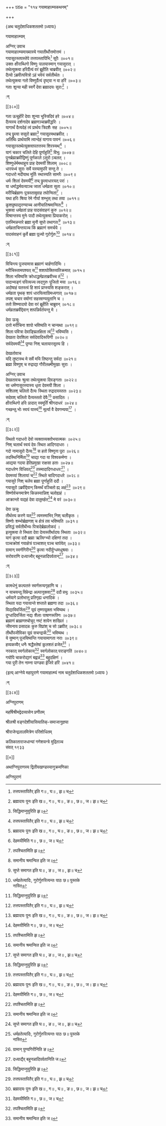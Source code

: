 +++
title = "११४ गयामाहात्म्यकथनम्"

+++

\{अथ चतुर्दशाधिकशततमो ऽध्यायः\}

गयामाहात्म्यम्  
    
अग्निर् उवाच  
गयामाहात्म्यमाख्यास्ये गयातीर्थोत्तमोत्तमं ।  
गयासुरस्तपस्तेपे तत्तपस्तापिभिः[^२] सुरैः ॥००१॥  
उक्तः क्षीराब्धिगो विष्णुः पालयास्मान् गयासुरात्   ।  
तथेत्युक्त्वा हरिर्दैत्यं वरं ब्रूहीति चाब्रवीत् ॥००२॥  
दैत्यो ऽब्रवीत्पवित्रो ऽहं भवेयं सर्वतीर्थतः ।  
तथेत्युक्त्वा गतो विष्णुर्दैत्यं दृष्ट्वा न वा हरिं   ॥००३॥  
गताः शून्या मही स्वर्गे देवा ब्रह्मादयः सुराः[^३]   ।  
    
:न्  
    
[^१]: सिद्धिमाप्नुयुरिति झ॥  
    
[^२]: तत्तपस्तापितैर् इति ग॥ , घ॥ , झ॥ च  
    
[^३]: ब्रह्मादयः पुनः इति ख॥ , ग॥ , घ॥ , ङ॥ , छ॥ , ज। झ॥ च  

[[३८०]]
    
गता ऊचुर्हरिं देवाः शून्या भूस्त्रिदिवं हरे   ॥००४॥  
दैत्यस्य दर्शनादेव ब्रह्मणञ्चाब्रवीद्धरिः ।  
यागार्थं दैत्यदेहं त्वं प्रार्थय त्रिदशैः सह   ॥००५॥  
तच् छ्रुत्वा ससुरो ब्रह्मा[^१] गयासुरमथाब्रवीत् ।  
अतिथिः प्रार्थयामि त्वान्देहं यागाय पावनं ॥००६॥  
गयासुरस्तथेत्युक्त्वापतत्तस्य शिरस्यथ[^२] ।  
यागं चकार चलिते देहि पूर्णाहुतिं[^३] विभुः ॥००७॥  
पुनर्ब्रह्माब्रवीद्विष्णुं पूर्णकाले ऽसुरो ऽचलत्   ।  
शिष्णुर्धर्ममथाहूय प्राह देवमयीं शिलाम्   ॥००८॥  
धारयध्वं सुराः सर्वे यस्यामुपरि सन्तु ते ।  
गदाधरो मदीयाथ मूर्तिः स्थास्यति सामरैः   ॥००९॥  
धर्मः शिलां देवमयीं[^४] तच् छ्रुत्वाधारयत् परां   ।  
या धर्माद्धर्मवत्याञ्च जाता धर्मव्रता सुता ॥०१०॥  
मरीचिर्ब्रह्मणः पुत्रस्तामुवाह तपोन्वितां[^५] ।  
यथा हरिः श्रिया रेमे गौर्या शम्भुस् तथा तया   ॥०११॥  
कुशपुष्पाद्यरण्याच्च आनीयातिश्रमान्वितः[^६]   ।  
भुक्त्वा धर्मव्रतां प्राह पादसंवाहनं कुरु   ॥०१२॥  
विश्रान्तस्य मुनेः पादौ तथेत्युक्त्वा प्रियाकरोत् ।  
एतस्मिन्नन्तरे ब्रह्मा मुनौ सुप्ते तथागतः[^७] ॥०१३॥  
धर्मव्रताचिन्तयञ्च किं ब्रह्माणं समर्चये ।  
पादसंवाहनं कुर्वे ब्रह्मा पूज्यो गुरोर्गुरुः[^८]   ॥०१४॥  
    
:न्  
    
[^१]: तच् छ्रुत्वा सत्वरो ब्रह्मेति ङ॥  
    
[^२]: शिरस्तथेति झ॥  
    
[^३]: देहे पूर्णाहुतिमिति ख॥ , छ॥ , ज॥ च  
    
[^४]: देहमयीमिति ग॥ , छ॥ , ज॥ च  
    
[^५]: तपश्चितामिति झ॥  
    
[^६]: समानीय श्रमान्वित इति ज॥  
    
[^७]: सुप्ते समागत इति घ॥ , ङ॥ , ज॥ , झ॥ च  
    
[^८]: धर्मव्रतेत्यादिः, गुरोर्गुरुरित्यन्तः पाठः छ॥ पुस्तके  
नास्ति  

[[३८१]]
    
विचिन्त्य पूजयामास ब्रह्माणं चार्हणादिभिः   ।  
मरीचिस्तामपश्यत् स[^१] शशापोक्तिव्यतिक्रमात् ॥०१५॥  
शिला भविष्यसि क्रोधाद्धर्मव्रताब्रवीच्च तं[^२]   ।  
पादाभ्यङ्गं परित्यज्य त्वद्गुरुः पूजितो मया ॥०१६॥  
अदोषाहं यतस्त्वं हि शापं प्राप्स्यसि शङ्करात्   ।  
धर्मव्रता पृथक् शापं धारयित्वाग्रिमध्यगात्   ॥०१७॥  
तपश् चचार वर्षाणां सहस्राण्ययुतानि च ।  
ततो विष्ण्वादयो देवा वरं ब्रूहीति चाब्रुवन् ॥०१८॥  
धर्मव्रताब्रवीद्देवान् शापन्निर्वर्तयन्तु मे ।  
    
देवा ऊचुः  
दत्तो मरीचिना शापो भविष्यति न चान्यथा ॥०१९॥  
शिला पवित्रा देवाङ्घ्रिलक्षिता त्वं[^३] भविष्यसि   ।  
देवव्रता देवशिला सर्वदेवादिरूपिणी ॥०२०॥  
सर्वदेवमयी[^४] पुण्या निश् चलायारसुस्य हि ।  
    
देवव्रतोवाच  
यदि तुष्टास्थ मे सर्वे मयि तिष्ठन्तु सर्वदा ॥०२१॥  
ब्रह्मा विष्णुश् च रुद्राद्या गौरीलक्ष्मीमुखाः सुराः   ।  
    
अग्निर् उवाच  
देवव्रतावचः श्रुत्वा तथेत्युक्त्वा दिवङ्गताः ॥०२२॥  
सा धर्मणासुरस्यास्य धृता देवमयी शिला ।  
सशिलश् चलितो दैत्यः स्थिता रुद्रादयस्ततः ॥०२३॥  
सदेवश् चलितो दैत्यस्ततो देवैः[^५] प्रसादितः ।  
क्षीराब्धिगो हरिः प्रादात् स्वमूर्तिं श्रीगदाधरं   ॥०२४॥  
गच्छन्तु भोः स्वयं यास्यं[^६] मूर्त्या वै देवगम्यया[^७]   ।  
    
:न्  
    
[^१]: मरीचिस्तामपश्यद्वै इति घ॥  
    
[^२]: धर्मव्रताब्रवीद्वच इति ज॥  
    
[^३]: पवित्रा देवानां वन्दिता त्वमिति घ॥  
    
[^४]: सर्वतीर्थमयी इति घ॥ , झ॥ च  
    
[^५]: तदा देवैर् इति ज॥  
    
[^६]: गच्छेत्युक्त्वा स्वयं गच्छेदिति झ॥ । गच्छन्तूक्त्वा स्वयं यास्ये इति ख॥  
, छ॥ च  
    
[^७]: मूर्त्या देवैकगम्यया इति घ॥ , ङ॥ च  

[[३८२]]
    
स्थितो गदाधरो देवो व्यक्ताव्यक्तोभयात्मकः ॥०२५॥  
निश् चलार्थं स्वयं देवः स्थित आदिगदाधरः   ।  
गदो नामासुरो दैत्यः[^१] स हतो विष्णुना पुरा ॥०२६॥  
तदस्थिनिर्मिता[^२] चाद्या गदा या विश्वकर्मणा ।  
आद्यया गदया हेतिप्रमुखा राक्षसा हताः ॥०२७॥  
गदाधरेण विधिवत्[^३] तस्मादादिगधाधरः[^४] ।  
देवमय्यां शिलायां च[^५] स्थिते चादिगदाधरे ॥०२८॥  
गयासुरे निश् चलेय ब्रह्मा पूर्णाहुतिं ददौ ।  
गयासुरो ऽब्रवीद्देवान् किमर्थं वञ्चितो ह्य् अहं[^६]   ॥०२९॥  
विष्णोर्वचनमात्रेण किन्नस्यान्निश् चलोह्यहं ।  
आक्रान्तो यद्यहं देवा दातुमर्हत[^७] मे वरं ॥०३०॥  
    
देवा ऊचुः  
तीर्थस्य करणे यत्[^८] त्वमस्माभिर् निश् चलीकृतः   ।  
विष्णोः शम्भोर्ब्रह्मणश् च क्षेत्रं तव भविष्यति   ॥०३१॥  
प्रसिद्धं सर्वतीर्थेभ्यः पित्रादेर्ब्रह्मलोकदं ।  
इत्युक्त्वा ते स्थिता देवा देव्यस्तीर्थादयः स्थिताः   ॥०३२॥  
यागं कृत्वा ददौ ब्रह्मा ऋत्विग्भ्यो दक्षिणां तदा   ।  
पञ्चक्रोशं गयाक्षेत्रं पञ्चाशत् पञ्च चार्पयेत्   ॥०३३॥  
ग्रामान् स्वर्णगिरीन्[^९] कृत्वा नदीर्दुग्धमधुश्रवाः   ।  
सरोवराणि दध्याज्यैर् बहूनन्नादिपर्वतान्[^१०] ॥०३४॥  
    
:न्  
    
[^१]: नामासुरो रौद्र इति घ॥ , झ॥ च  
    
[^२]: तदङ्गान्निर्मिता इति झ॥ । तदर्था निर्मिता इति छ॥  
    
[^३]: गदावरेण देवेनेति झ॥  
    
[^४]: गदो नामासुर इत्य् आदिः, तस्मादादिगदाधर इत्य् अन्तः पाठो ज॥  
पुस्तके नास्ति  
    
[^५]: शिलायान्तु इति ज॥  
    
[^६]: वाञ्छितो ह्य् अहमिति ख॥ , छ॥ च  
    
[^७]: दातुमर्हथेति ङ॥  
    
[^८]: तीर्थस्य कारणायेति घ॥ , झ॥ च  
    
[^९]: ग्रामान् पुण्यगिरीनिति ङ॥  
    
[^१०]: दध्याद्यैर् बहूनन्नादिपर्वतानिति ज॥  

[[३८३]]
    
कामधेनुं कल्पतरुं स्वर्णरूप्यगृहाणि च ।  
न याचयन्तु विप्रेन्द्रा अल्पानुक्त्वा[^१] ददौ प्रभुः ॥०३५॥  
धर्मयागे प्रलोभात्तु प्रतिगृह्य धनादिकं ।  
स्थिता यदा गयायान्ते शप्ताते ब्रह्मणा तदा ॥०३६॥  
विद्याविवर्जिता[^२] यूयं तृष्णायुक्ता भविष्यथ   ।  
दुग्धादिवर्जिता नद्यः शैलाः पाषाणरूपिणः   ॥०३७॥  
ब्रह्माणं ब्राह्मणश्चोचुर् नष्टं शापेन शाखिलं   ।  
जीवनाय प्रसादन्नः कुरु विप्रांश् च सो ऽब्रवीत्   ॥०३८॥  
तीर्थोपजीविका यूयं सचन्द्रार्कं[^३] भविष्यथ   ।  
ये युष्मान् पूजयिष्यन्ति गयायामागता नराः   ॥०३९॥  
हव्यकव्यैर् धनैः श्रद्धैस्तेषां कुलशतं व्रजेत्[^४]   ।  
नरकात् स्वर्गलोकाय[^५] स्वर्गलोकात् पराङ्गतिं ॥०४०॥  
गयोपि चाकरोद्यागं बह्वन्नं[^६] बहुदक्षिणं   ।  
गया पुरी तेन नाम्ना पाण्डवा ईजिरे हरिं ॥०४१॥

\{इत्य् आग्नेये महापुराणे गयामाहात्म्यं नाम चतुर्दशाधिकशततमो ऽध्यायः  }
    
:न्  
    
[^१]: अन्यानथेति झ॥ । क्षपानुक्त्वा इति छ॥  
[^२]: गन्धादिवर्जिता इति घ॥  
    
[^३]: तीर्थोपजीवका यूयमाचन्द्रार्कमिति ख॥ , ग॥ , घ॥ , ङ॥ च  
    
[^४]: कुलशतं महदिति ज॥  
    
[^५]: स्वर्गलोकं चेति घ॥ , ज॥ , झ॥ च  
[^६]: वह्नथेमिति ख॥ , छ॥ च । बहुलमिति झ॥  

[[३८४]]

अग्निपुराणम्

महर्षिश्रीमद्वेदव्यासेन प्रणीतम्  
    
श्रीलश्री वङ्गदेशीयासियातिक्-समाजानुज्ञया

श्रीराजेन्द्रलालमित्रेण परिशोधितम्

कलिकाताराजधान्यां गणेशयन्त्रे मुद्रितञ्च  
संवत् १९३३  
    

[[०]]

अथाग्निपुराणस्य द्वितीयखण्डस्यानुक्रमणिका

अग्निपुराणं  
    